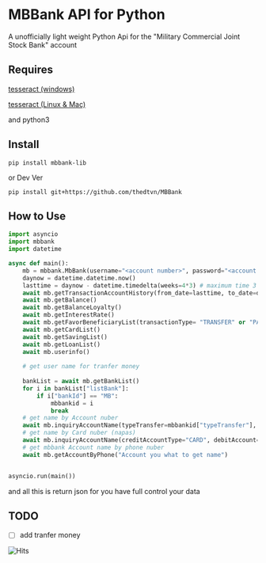 # MBBank API for Python
A unofficially light weight Python Api for the "Military Commercial Joint Stock Bank" account
## Requires
   [tesseract (windows)](https://github.com/UB-Mannheim/tesseract/wiki)
    
   [tesseract (Linux & Mac)](https://github.com/tesseract-ocr/tessdoc/blob/main/Installation.md)
 

   and python3
 
## Install
    pip install mbbank-lib
   or Dev Ver
   
    pip install git+https://github.com/thedtvn/MBBank

## How to Use
```py
import asyncio
import mbbank
import datetime

async def main():
    mb = mbbank.MbBank(username="<account number>", password="<account password>" [, tesseract_path="path/to/tesseract"])
    daynow = datetime.datetime.now()
    lasttime = daynow - datetime.timedelta(weeks=4*3) # maximum time 3 Month
    await mb.getTransactionAccountHistory(from_date=lasttime, to_date=daynow)
    await mb.getBalance()
    await mb.getBalanceLoyalty()
    await mb.getInterestRate()
    await mb.getFavorBeneficiaryList(transactionType= "TRANSFER" or "PAYMENT", searchType="MOST" or "LATEST")
    await mb.getCardList()
    await mb.getSavingList()
    await mb.getLoanList()
    await mb.userinfo()
    
    # get user name for tranfer money
    
    bankList = await mb.getBankList()
    for i in bankList["listBank"]:
        if i["bankId"] == "MB":
            mbbankid = i
            break
    # get name by Account nuber
    await mb.inquiryAccountName(typeTransfer=mbbankid["typeTransfer"], bankCode=mbbankid["smlCode"], creditAccountType="ACCOUNT", debitAccount="your Account nuber", creditAccount="Account you what to get name")
    # get name by Card nuber (napas)
    await mb.inquiryAccountName(creditAccountType="CARD", debitAccount="your Account nuber", creditAccount="Account you what to get name")
    # get mbbank Account name by phone nuber
    await mb.getAccountByPhone("Account you what to get name")


asyncio.run(main())
```
and all this is return json for you have full control your data


## TODO

- [ ] add tranfer money

![Hits](https://hits.seeyoufarm.com/api/count/incr/badge.svg?url=https%3A%2F%2Fgithub.com%2Fthedtvn%2FMBBank&count_bg=%2379C83D&title_bg=%23555555&icon=python.svg&icon_color=%23E7E7E7&title=Views+Counter&edge_flat=false)